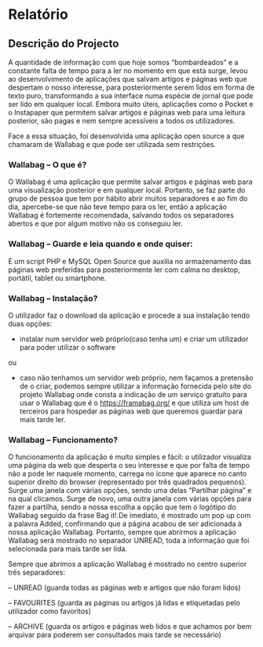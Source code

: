 # Relatório

## Descrição do Projecto


A quantidade de informação com que hoje somos “bombardeados” e a constante falta de tempo para a ler no momento em que esta surge,
levou ao desenvolvimento de aplicações que salvam artigos e páginas web que despertam o nosso interesse, para posteriormente serem
lidos em forma de texto puro, transformando a sua interface numa espécie de jornal que pode ser lido em qualquer local. Embora muito
úteis, aplicações como o Pocket e o Instapaper que permitem salvar artigos e páginas web para uma leitura posterior, são pagas e nem
sempre acessíveis a todos os utilizadores.

Face a essa situação, foi desenvolvida uma aplicação open source a que chamaram de Wallabag e que pode ser utilizada sem restrições.


### Wallabag – O que é?


O Wallabag é uma aplicação que permite salvar artigos e páginas web para uma visualização posterior e em qualquer local. Portanto,
se  faz parte do grupo de pessoa que tem por hábito abrir muitos separadores e ao fim do dia, apercebe-se que não teve tempo para os
ler, então a aplicação Wallabag é fortemente recomendada,  salvando todos os separadores abertos e que por algum motivo não os
conseguiu ler.

### Wallabag – Guarde e leia quando e onde quiser:

É um script PHP e MySQL Open Source que auxilia no armazenamento das páginas web preferidas para posteriormente ler com calma no desktop,
portátil, tablet ou smartphone.

### Wallabag – Instalação?

O utilizador faz o download da aplicação e procede a sua instalação tendo duas opções:

- instalar num servidor web próprio(caso tenha um) e criar um utilizador para poder utilizar o software

ou

- caso não tenhamos um servidor web próprio, nem façamos a pretensão de o criar, podemos sempre utilizar a informação fornecida pelo
site do projeto Wallabag onde consta a indicação de um serviço gratuito para usar o Wallabag que é o https://framabag.org/ e
que utiliza um host de terceiros para hospedar as páginas web que queremos guardar para mais tarde ler.


### Wallabag – Funcionamento?

O funcionamento da aplicação é muito simples e fácil:
o utilizador visualiza uma página da web que desperta o seu interesse e que por falta de tempo não a pode ler naquele momento, carrega
no ícone que aparece no canto superior direito do browser (representado por três quadrados pequenos). Surge uma janela com várias opções, sendo uma delas “Partilhar página” e na qual clicamos. Surge de novo, uma outra janela com várias opções para fazer a partilha, sendo a
nossa escolha a opção que tem o logótipo do Wallabag seguido da frase Bag it!.De imediato, é mostrado um pop up com a palavra Added,
confirmando que a página acabou de ser adicionada à nossa aplicação Wallabag. Portanto, sempre que abrirmos a aplicação Wallabag será
mostrado no separador UNREAD, toda a informação que foi selecionada para mais tarde ser lida.

Sempre que abrimos a aplicação Wallabag é mostrado no centro superior três separadores:

– UNREAD (guarda todas as páginas web e artigos que não foram lidos)

– FAVOURITES (guarda as páginas ou artigos já lidas e etiquetadas pelo utilizador como favoritos)

– ARCHIVE (guarda os artigos e páginas web lidos e que achamos por bem arquivar para poderem ser consultados mais tarde se necessário)
